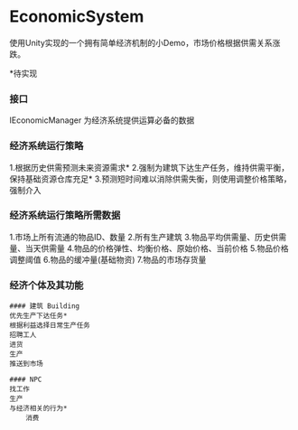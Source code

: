 # EconomicSystem
 使用Unity实现的一个拥有简单经济机制的小Demo，市场价格根据供需关系涨跌。
 
 *待实现
 
 ### 接口
 IEconomicManager 为经济系统提供运算必备的数据
 
 ### 经济系统运行策略
 1.根据历史供需预测未来资源需求*
 2.强制为建筑下达生产任务，维持供需平衡，保持基础资源仓库充足*
 3.预测短时间难以消除供需失衡，则使用调整价格策略，强制介入
 
 ### 经济系统运行策略所需数据
 1.市场上所有流通的物品ID、数量
 2.所有生产建筑
 3.物品平均供需量、历史供需量、当天供需量
 4.物品的价格弹性、均衡价格、原始价格、当前价格
 5.物品价格调整阈值
 6.物品的缓冲量(基础物资)
 7.物品的市场存货量
 
 ### 经济个体及其功能
	#### 建筑 Building
	优先生产下达任务*
	根据利益选择日常生产任务
	招聘工人
	进货
	生产
	推送到市场
	
	#### NPC 
	找工作
	生产
	与经济相关的行为*
		消费
		
	